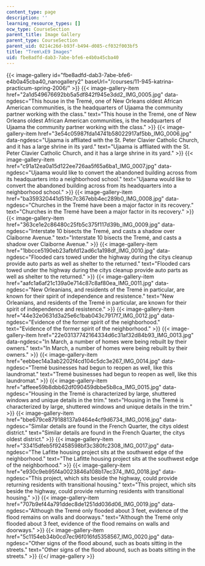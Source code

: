 ```yaml
---
content_type: page
description: ''
learning_resource_types: []
ocw_type: CourseSection
parent_title: Image Gallery
parent_type: CourseSection
parent_uid: 0214c26d-b93f-b494-d085-cf032f003bf5
title: "Trem\xE9 Images"
uid: fbe8adfd-dab3-7abe-bfe6-e4b0a45cba40
---
```


{{< image-gallery id="fbe8adfd-dab3-7abe-bfe6-e4b0a45cba40_nanogallery2" baseUrl="/courses/11-945-katrina-practicum-spring-2006/" >}}
{{< image-gallery-item href="2a1d549676692bb5a5df842f945e3dd2_IMG_0005.jpg" data-ngdesc="This house in the Tremé, one of New Orleans oldest African American communities, is the headquarters of Ujaama the community partner working with the class." text="This house in the Tremé, one of New Orleans oldest African American communities, is the headquarters of Ujaama the community partner working with the class." >}}
{{< image-gallery-item href="3e54c05987fda14741b58022917af5bb_IMG_0006.jpg" data-ngdesc="Ujaama is affliated with the St. Peter Clavier Catholic Church, and it has a large shrine in its yard." text="Ujaama is affliated with the St. Peter Clavier Catholic Church, and it has a large shrine in its yard." >}}
{{< image-gallery-item href="c91a12ea0a15d122ee726aa5f65a6ba1_IMG_0007.jpg" data-ngdesc="Ujaama would like to convert the abandoned building across from its headquarters into a neighborhood school." text="Ujaama would like to convert the abandoned building across from its headquarters into a neighborhood school." >}}
{{< image-gallery-item href="ba359320441d519c7c367ebb4ec289b0_IMG_0008.jpg" data-ngdesc="Churches in the Tremé have been a major factor in its recovery." text="Churches in the Tremé have been a major factor in its recovery." >}}
{{< image-gallery-item href="363ce1e2c86480c25fb5c375f117d39b_IMG_0009.jpg" data-ngdesc="Interstate 10 bisects the Tremé, and casts a shadow over Claiborne Avenue." text="Interstate 10 bisects the Tremé, and casts a shadow over Claiborne Avenue." >}}
{{< image-gallery-item href="1bbcce5190eb23afbfd12ad6c1a198df_IMG_0010.jpg" data-ngdesc="Flooded cars towed under the highway during the citys cleanup provide auto parts as well as shelter to the returned." text="Flooded cars towed under the highway during the citys cleanup provide auto parts as well as shelter to the returned." >}}
{{< image-gallery-item href="aafc1a6af21c139a0e714c87c8af80ea_IMG_0011.jpg" data-ngdesc="New Orleanians, and residents of the Tremé in particular, are known for their spirit of independence and resistence." text="New Orleanians, and residents of the Tremé in particular, are known for their spirit of independence and resistence." >}}
{{< image-gallery-item href="44e32e0631d3a25e6c1bab043c7917f7_IMG_0012.jpg" data-ngdesc="Evidence of the former spirit of the neighborhood." text="Evidence of the former spirit of the neighborhood." >}}
{{< image-gallery-item href="22e03137742164334d6c31af32d84b93_IMG_0013.jpg" data-ngdesc="In March, a number of homes were being rebuilt by their owners." text="In March, a number of homes were being rebuilt by their owners." >}}
{{< image-gallery-item href="eebbec14a3ab2202f4cd104c5dc3e267_IMG_0014.jpg" data-ngdesc="Tremé businesses had begun to reopen as well, like this laundromat." text="Tremé businesses had begun to reopen as well, like this laundromat." >}}
{{< image-gallery-item href="affeee59b8dbb62df090459dbbe5b8ca_IMG_0015.jpg" data-ngdesc="Housing in the Tremé is characterized by large, shuttered windows and unique details in the trim." text="Housing in the Tremé is characterized by large, shuttered windows and unique details in the trim." >}}
{{< image-gallery-item href="bbe679ce879188137a9464e4cf9d6734_IMG_0016.jpg" data-ngdesc="Similar details are found in the French Quarter, the citys oldest district." text="Similar details are found in the French Quarter, the citys oldest district." >}}
{{< image-gallery-item href="33415dfeb5f92458598bf3c380fc2308_IMG_0017.jpg" data-ngdesc="The Lafitte housing project sits at the southwest edge of the neighborhood." text="The Lafitte housing project sits at the southwest edge of the neighborhood." >}}
{{< image-gallery-item href="e930c9eb95f4a0023846a108b17ec374_IMG_0018.jpg" data-ngdesc="This project, which sits beside the highway, could provide returning residents with transitional housing." text="This project, which sits beside the highway, could provide returning residents with transitional housing." >}}
{{< image-gallery-item href="707b9ef44a791ddec8de1251dd036d06_IMG_0019.jpg" data-ngdesc="Although the Tremé only flooded about 3 feet, evidence of the flood remains on walls and doorways." text="Although the Tremé only flooded about 3 feet, evidence of the flood remains on walls and doorways." >}}
{{< image-gallery-item href="5c1154eb34b0cd7ec96f016fd5358567_IMG_0020.jpg" data-ngdesc="Other signs of the flood abound, such as boats sitting in the streets." text="Other signs of the flood abound, such as boats sitting in the streets." >}}
{{</ image-gallery >}}